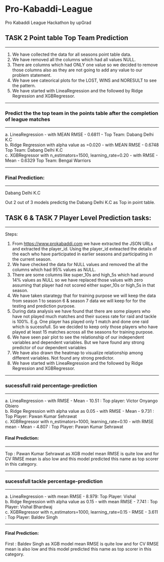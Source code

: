 # Pro-Kabaddi-League
Pro Kabaddi League Hackathon by upGrad

## TASK 2 Point table Top Team Prediction
***************************************
1. We have collected the data for all seasons point table data. <br>
2. We have removed all the columns which had all values NULL.  <br>
3. There are columns which had ONLY one value so we decided to remove those columns also as they are not going to add any value to our problem statement. <br>
4. We have see cateorical plots for the LOST, WINS and NORESULT to see the pattern. <br>
5. We have started with LineaRegression and the followed by Ridge Regression and XGBRegressor. <br>

*************************************************************************************
### Predict the the top team in the points table after the completion of league matches
*************************************************************************************
a. LineaRegression - with MEAN RMSE - 0.6811 - Top Team: Dabang Delhi K.C  <br>
b. Ridge Regression with alpha value as =0.020 - with MEAN RMSE -  0.6748 Top Team: Dabang Delhi K.C  <br>
c. XGBRegressor with n_estimators=1500, learning_rate=0.20 - with RMSE - Mean - 0.6329 Top Team: Bengal Warriors <br>

*****************
### Final Prediction:
*****************
Dabang Delhi K.C

Out 2 out of 3 models predictig the Dabang Delhi K.C as Top in point table.


## TASK 6 & TASK 7 Player Level Prediction tasks:
***********************************************
Steps:
1. From https://www.prokabaddi.com we have extracted the JSON URLs and extracted the player_id. Using the player_id exteacted the details of the each who have participated in earlier seasons and participating in the current season. 
2. We have checked the data for NULL values and removed the all the columns which had 95% values as NULL.
3. There are some columns like super_10s and high_5s which had around 14% values as NULL so we have replaced those values with zero assuming that player had not scored either super_10s or high_5s in that season.
4. We have taken starategy that for training purpose we will keep the data from season 1 to season 6 & season 7 data we will keep for for the testing and prediction purpose.
5. During data analysis we have found that there are some players who have not played much matches and their sucess rate for raid and tackle is 100%. E.g. One player has played only 1 match and done one raid which is sucessfull. So we decided to keep only those players who have played at least 15 matches across all the seasons for training purpose.
6. We have seen pair plot to see the relationship of our independent variables and dependent variables. But we have found any strong predictor of our dependent variables
7. We have also drawn the heatmap to visualize relationship among different variables. Not found any strong predictor.
8. We have started with LineaRegression and the followed by Ridge Regression and XGBRegressor.

*************************************
### sucessfull raid percentage-prediction
**************************************
a. LineaRegression - with RMSE - Mean - 10.51 : Top player: Victor Onyango Obiero  <br>
b. Ridge Regression with alpha value as 0.05 - with RMSE - Mean - 9.731 : Top Player: Pawan Kumar Sehrawat  <br>
c. XGBRegressor with n_estimators=1000, learning_rate=0.10 - with RMSE mean - Mean - 4.807 : Top Player: Pawan Kumar Sehrawat  <br>


#### Final Prediction:
*****************
Top : Pawan Kumar Sehrawat as XGB model mean RMSE is quite low and for CV RMSE mean is also low and this model predicted this name as top scorer in this category.


*************************************
### sucessfull tackle percentage-prediction
**************************************
a. LineaRegression - with mean RMSE - 8.979: Top Player: Vishal  <br>
b. Ridge Regression with alpha value as 0.15 - with mean RMSE - 7.741 : Top Player: Vishal Bhardwaj  <br>
c. XGBRegressor with n_estimators=1000, learning_rate=0.15 - RMSE - 3.611 : Top Player: Baldev Singh  <br>

*****************
#### Final Prediction:

First : Baldev Singh as XGB model mean RMSE is quite low and for CV RMSE mean is also low and this model predicted this name as top scorer in this category.
